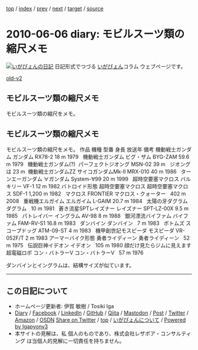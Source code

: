 [top](../index.html) 
 / [index](index.html) 
 / [prev](ig100604.html) 
 / [next](ig100614.html) 
 / [target](https://www.igapyon.jp/igapyon/diary/2010/ig100606.html) 
 / [source](https://github.com/igapyon/diary/blob/master/2010/ig100606.src.md) 

2010-06-06 diary: モビルスーツ類の縮尺メモ
=====================================================================================================
[![いがぴょんの日記](https://www.igapyon.jp/igapyon/diary/images/iga202308_128.jpg "いがぴょん")](https://www.igapyon.jp/igapyon/diary/memo/memoigapyon.html) 日記形式でつづる [いがぴょん](https://www.igapyon.jp/igapyon/diary/memo/memoigapyon.html)コラム ウェブページです。

[old-v2](ig100606-orig.html)

## モビルスーツ類の縮尺メモ

モビルスーツ類の縮尺をメモ。


## モビルスーツ類の縮尺メモ

モビルスーツ類の縮尺をメモ。
作品
機種
型番
身長
放送年
備考
機動戦士ガンダム
ガンダム
RX78-2
18 m
1979
 
機動戦士ガンダム
ビグ・ザム
BYG-ZAM
59.6 m
1979
 
機動戦士ガンダム(?) 
パーフェクトジオング
MSN-02
39 m
 
ジオングは 23 m 
機動戦士ガンダムZZ
サイコガンダムMk-II
MRX-010
40 m
1986
 
ターンエーガンダム
∀ガンダム
System-∀99
20 m
1999
 
超時空要塞マクロス
バルキリー
VF-1
12 m
1982
バトロイド形態
超時空要塞マクロス
超時空要塞マクロス
SDF-1
1,200 m
1982
 
マクロス FRONTIER
マクロス・クォーター
 
402 m
2008
 
重戦機エルガイム
エルガイム
L-GAIM
20.7 m
1984
 
太陽の牙ダグラム
ダグラム
 
10 m
1981
 
蒼き流星SPTレイズナー
レイズナー
SPT-LZ-00X
9.5 m
1985
 
パトレイバー
イングラム
AV-98
8 m
1988
 
銀河漂流バイファム
バイファム
FAM-RV-S1
16.8 m
1983
 
ダンバイン
ダンバイン
 
7 m
1983
 
ボトムズ
スコープドッグ
ATM-09-ST
4 m
1983
 
機甲創世記モスピーダ
モスピーダ
VR-052F/T
2 m
1983
アーマーバイク形態
勇者ライディーン
勇者ライディーン
 
52 m
1975
 
伝説巨神イデオン
イデオン
 
105 m
1980
顔だけ見たらジムに見えます
超電磁ロボ コン・バトラーV
コン・バトラーV
 
57 m
1976
 

ダンバインとイングラムは、結構サイズが似ています。


----------------------------------------------------------------------------------------------------

## この日記について

* ホームページ更新者: 伊賀 敏樹 / Tosiki Iga
* [Diary](https://www.igapyon.jp/igapyon/diary/) / [Facebook](https://www.facebook.com/igapyon) / [LinkedIn](https://www.linkedin.com/in/toshikiiga) / [GitHub](https://github.com/igapyon) / [Qiita](https://qiita.com/igapyon) / [Mastodon](https://social.vivaldi.net/@igapyon) / [Post](https://post.news/igapyon) / [Twitter](https://twitter.com/ToshikiIga) / [Amazon](https://www.amazon.co.jp/%E4%BC%8A%E8%B3%80-%E6%95%8F%E6%A8%B9/e/B004LTQWCQ) / [OSDN](https://ja.osdn.net/users/iga/)
[Share on Twitter](https://twitter.com/intent/tweet?hashtags=igapyon%2Cdiary%2C%E3%81%84%E3%81%8C%E3%81%B4%E3%82%87%E3%82%93&text=%E3%83%A2%E3%83%93%E3%83%AB%E3%82%B9%E3%83%BC%E3%83%84%E9%A1%9E%E3%81%AE%E7%B8%AE%E5%B0%BA%E3%83%A1%E3%83%A2&url=https%3A%2F%2Fwww.igapyon.jp%2Figapyon%2Fdiary%2F2010%2Fig100606.html) / [top](../index.html) / [いがぴょんについて](https://www.igapyon.jp/igapyon/diary/memo/memoigapyon.html) / [Powered by Igapyonv3](https://github.com/igapyon/igapyonv3)
* 本サイトの見解は、私 個人のものであり、株式会社レザボア・コンサルティング は当個人的見解に一切責任を持ちません。 
